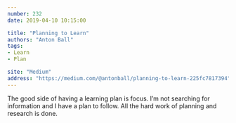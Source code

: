 ```yaml
---
number: 232
date: 2019-04-10 10:15:00

title: "Planning to Learn"
authors: "Anton Ball"
tags:
- Learn
- Plan

site: "Medium"
address: "https://medium.com/@antonball/planning-to-learn-225fc7817394"
---
```


The good side of having a learning plan is focus. I’m not searching for information and I have a plan to follow. All the hard work of planning and research is done.
